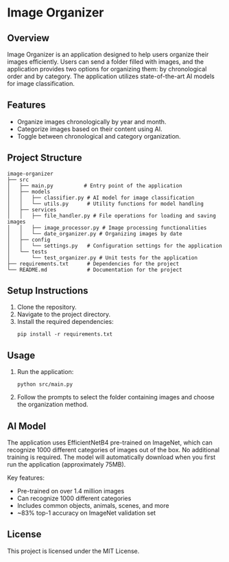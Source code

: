 # Image Organizer

## Overview
Image Organizer is an application designed to help users organize their images efficiently. Users can send a folder filled with images, and the application provides two options for organizing them: by chronological order and by category. The application utilizes state-of-the-art AI models for image classification.

## Features
- Organize images chronologically by year and month.
- Categorize images based on their content using AI.
- Toggle between chronological and category organization.

## Project Structure
```
image-organizer
├── src
│   ├── main.py          # Entry point of the application
│   ├── models
│   │   ├── classifier.py # AI model for image classification
│   │   └── utils.py      # Utility functions for model handling
│   ├── services
│   │   ├── file_handler.py # File operations for loading and saving images
│   │   ├── image_processor.py # Image processing functionalities
│   │   └── date_organizer.py # Organizing images by date
│   ├── config
│   │   └── settings.py   # Configuration settings for the application
│   └── tests
│       └── test_organizer.py # Unit tests for the application
├── requirements.txt      # Dependencies for the project
└── README.md             # Documentation for the project
```

## Setup Instructions
1. Clone the repository.
2. Navigate to the project directory.
3. Install the required dependencies:
   ```
   pip install -r requirements.txt
   ```

## Usage
1. Run the application:
   ```
   python src/main.py
   ```
2. Follow the prompts to select the folder containing images and choose the organization method.

## AI Model
The application uses EfficientNetB4 pre-trained on ImageNet, which can recognize 1000 different categories of images out of the box. No additional training is required. The model will automatically download when you first run the application (approximately 75MB).

Key features:
- Pre-trained on over 1.4 million images
- Can recognize 1000 different categories
- Includes common objects, animals, scenes, and more
- ~83% top-1 accuracy on ImageNet validation set

## License
This project is licensed under the MIT License.
